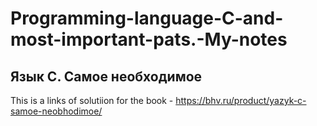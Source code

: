 # Programming-language-C-and-most-important-pats.-My-notes
## Язык C. Самое необходимое
This is a links of solutiion for the book - https://bhv.ru/product/yazyk-c-samoe-neobhodimoe/
